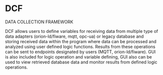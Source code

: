 # DCF
DATA COLLECTION FRAMEWORK

DCF allows users to define variables for receiving data from multiple type of data adapters (orion-ld/fiware, mqtt, opc-ua) or legacy database and storing received data within the program where data can be processed and analyzed using user defined logic functions. Results from these operations can be sent to endpoints designated by users (MQTT, orion-ld/fiware). GUI is also included for logic operation and variable defining, GUI also can be used to view retrieved database data and monitor results from defined logic operations.
